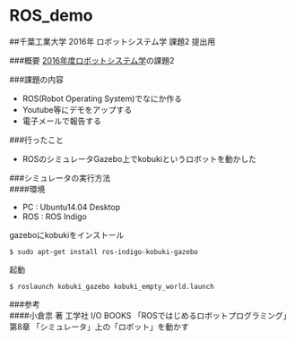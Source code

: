 # ROS_demo  
##千葉工業大学 2016年 ロボットシステム学 課題2 提出用  

###概要
[2016年度ロボットシステム学](http://lab.ueda.asia/?page_id=1152)の課題2  

###課題の内容  
- ROS(Robot Operating System)でなにか作る
- Youtube等にデモをアップする
- 電子メールで報告する

###行ったこと  
- ROSのシミュレータGazebo上でkobukiというロボットを動かした

###シミュレータの実行方法  
####環境 
- PC : Ubuntu14.04 Desktop
- ROS : ROS Indigo

gazeboにkobukiをインストール
```
$ sudo apt-get install ros-indigo-kobuki-gazebo
```
起動
```
$ roslaunch kobuki_gazebo kobuki_empty_world.launch
```
###参考  
####小倉祟 著 工学社 I/O BOOKS 「ROSではじめるロボットプログラミング」 
第8章 「シミュレータ」上の「ロボット」を動かす

